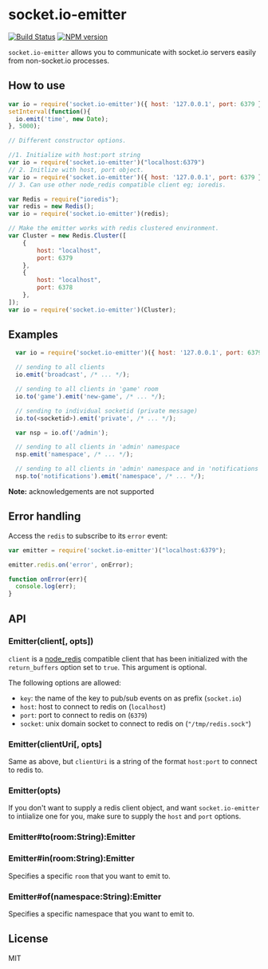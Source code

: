 
# socket.io-emitter

[![Build Status](https://github.com/socketio/socket.io-emitter/workflows/CI/badge.svg)](https://github.com/socketio/socket.io-emitter/actions)
[![NPM version](https://badge.fury.io/js/socket.io-emitter.svg)](http://badge.fury.io/js/socket.io-emitter)

`socket.io-emitter` allows you to communicate with socket.io servers
easily from non-socket.io processes.

## How to use

```js
var io = require('socket.io-emitter')({ host: '127.0.0.1', port: 6379 });
setInterval(function(){
  io.emit('time', new Date);
}, 5000);
```
```js
// Different constructor options.

//1. Initialize with host:port string
var io = require('socket.io-emitter')("localhost:6379")
// 2. Initlize with host, port object.
var io = require('socket.io-emitter')({ host: '127.0.0.1', port: 6379 });
// 3. Can use other node_redis compatible client eg; ioredis.

var Redis = require("ioredis");
var redis = new Redis();
var io = require('socket.io-emitter')(redis);

// Make the emitter works with redis clustered environment.
var Cluster = new Redis.Cluster([
    {
        host: "localhost",
        port: 6379
    },
    {
        host: "localhost",
        port: 6378
    },
]);
var io = require('socket.io-emitter')(Cluster);

```

## Examples

```js
  var io = require('socket.io-emitter')({ host: '127.0.0.1', port: 6379 });

  // sending to all clients
  io.emit('broadcast', /* ... */);

  // sending to all clients in 'game' room
  io.to('game').emit('new-game', /* ... */);

  // sending to individual socketid (private message)
  io.to(<socketid>).emit('private', /* ... */);

  var nsp = io.of('/admin');

  // sending to all clients in 'admin' namespace
  nsp.emit('namespace', /* ... */);

  // sending to all clients in 'admin' namespace and in 'notifications' room
  nsp.to('notifications').emit('namespace', /* ... */);
```

**Note:** acknowledgements are not supported

## Error handling

Access the `redis` to subscribe to its `error` event:

```js
var emitter = require('socket.io-emitter')("localhost:6379");

emitter.redis.on('error', onError);

function onError(err){
  console.log(err);
}
```

## API

### Emitter(client[, opts])

`client` is a [node_redis](https://github.com/mranney/node_redis)
compatible client that has been initialized with the `return_buffers`
option set to `true`. This argument is optional.

The following options are allowed:

- `key`: the name of the key to pub/sub events on as prefix (`socket.io`)
- `host`: host to connect to redis on (`localhost`)
- `port`: port to connect to redis on (`6379`)
- `socket`: unix domain socket to connect to redis on (`"/tmp/redis.sock"`)

### Emitter(clientUri[, opts]

Same as above, but `clientUri` is a string of the format `host:port`
to connect to redis to.

### Emitter(opts)

If you don't want to supply a redis client object, and want
`socket.io-emitter` to intiialize one for you, make sure to supply the
`host` and `port` options.

### Emitter#to(room:String):Emitter
### Emitter#in(room:String):Emitter

Specifies a specific `room` that you want to emit to.


### Emitter#of(namespace:String):Emitter

Specifies a specific namespace that you want to emit to.

## License

MIT
